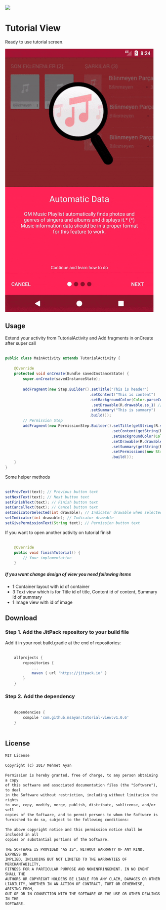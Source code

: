 [![](https://jitpack.io/#msayan/tutorial-view.svg)](https://jitpack.io/#msayan/tutorial-view)

# Tutorial View

Ready to use tutorial screen.

![sample_video](assets/sample.gif)

## Usage

Extend your activity from TutorialActivity and Add fragments in onCreate after super call

```java

public class MainActivity extends TutorialActivity {

    @Override
    protected void onCreate(Bundle savedInstanceState) {
        super.onCreate(savedInstanceState);

        addFragment(new Step.Builder().setTitle("This is header")
                                      .setContent("This is content")
                                      .setBackgroundColor(Color.parseColor("#FF0957")) // int background color
                                       .setDrawable(R.drawable.ss_1) // int top drawable
                                      .setSummary("This is summary") 
                                      .build());
        // Permission Step
        addFragment(new PermissionStep.Builder().setTitle(getString(R.string.permission_title))
                                                .setContent(getString(R.string.permission_detail))
                                                .setBackgroundColor(Color.parseColor("#FF0957"))
                                                .setDrawable(R.drawable.ss_1)
                                                .setSummary(getString(R.string.continue_and_learn))
                                                .setPermissions(new String[]{Manifest.permission.READ_EXTERNAL_STORAGE, Manifest.permission.WRITE_EXTERNAL_STORAGE})
                                                .build());
    }
}

```

Some helper methods
```java

setPrevText(text); // Previous button text
setNextText(text); // Next button text
setFinishText(text); // Finish button text
setCancelText(text); // Cancel button text
setIndicatorSelected(int drawable); // Indicator drawable when selected
setIndicator(int drawable); // Indicator drawable
setGivePermissionText(String text); // Permission button text

```

If you want to open another activity on tutorial finish
```java

    @Override
    public void finishTutorial() {
        // Your implementation
    }

```



##### If you want change design of view you need following items
* 1 Container layout with id of container
* 3 Text view which is for Title id of title, Content id of content, Summary id of summary
* 1 Image view with id of image





## Download

### Step 1. Add the JitPack repository to your build file

Add it in your root build.gradle at the end of repositories:

```groovy

	allprojects {
		repositories {
			...
			maven { url 'https://jitpack.io' }
		}
	}
```

### Step 2. Add the dependency

```groovy

	dependencies {
		compile 'com.github.msayan:tutorial-view:v1.0.6'
	}
  
```

## License

    MIT License
    
    Copyright (c) 2017 Mehmet Ayan
    
    Permission is hereby granted, free of charge, to any person obtaining a copy
    of this software and associated documentation files (the "Software"), to deal
    in the Software without restriction, including without limitation the rights
    to use, copy, modify, merge, publish, distribute, sublicense, and/or sell
    copies of the Software, and to permit persons to whom the Software is
    furnished to do so, subject to the following conditions:
    
    The above copyright notice and this permission notice shall be included in all
    copies or substantial portions of the Software.
    
    THE SOFTWARE IS PROVIDED "AS IS", WITHOUT WARRANTY OF ANY KIND, EXPRESS OR
    IMPLIED, INCLUDING BUT NOT LIMITED TO THE WARRANTIES OF MERCHANTABILITY,
    FITNESS FOR A PARTICULAR PURPOSE AND NONINFRINGEMENT. IN NO EVENT SHALL THE
    AUTHORS OR COPYRIGHT HOLDERS BE LIABLE FOR ANY CLAIM, DAMAGES OR OTHER
    LIABILITY, WHETHER IN AN ACTION OF CONTRACT, TORT OR OTHERWISE, ARISING FROM,
    OUT OF OR IN CONNECTION WITH THE SOFTWARE OR THE USE OR OTHER DEALINGS IN THE
    SOFTWARE.